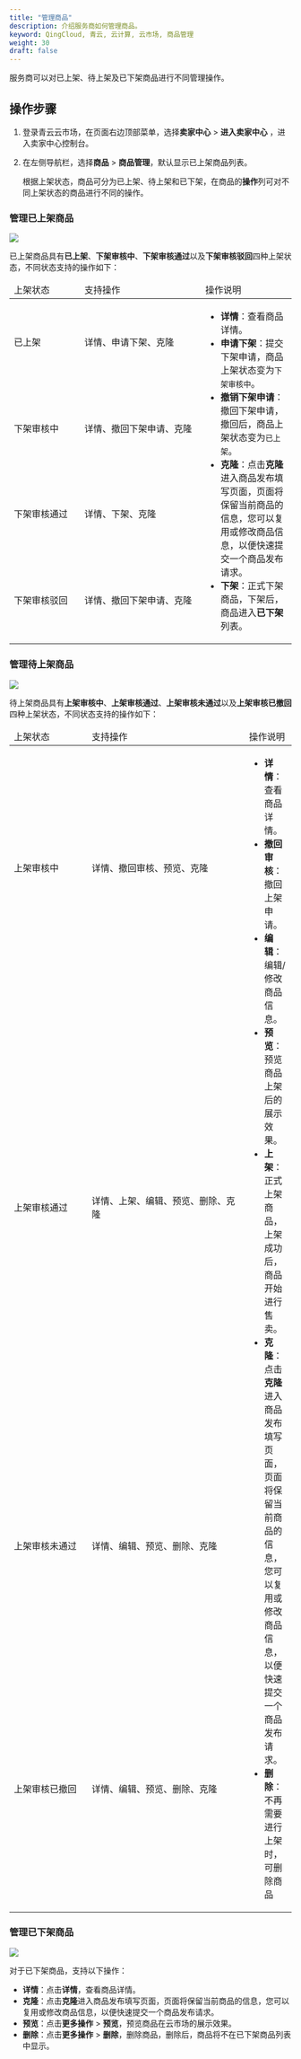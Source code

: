 ```yaml
---
title: "管理商品"
description: 介绍服务商如何管理商品。
keyword: QingCloud, 青云, 云计算, 云市场, 商品管理 
weight: 30
draft: false
---
```


服务商可以对已上架、待上架及已下架商品进行不同管理操作。

## 操作步骤

1. 登录青云云市场，在页面右边顶部菜单，选择**卖家中心** > **进入卖家中心** ，进入卖家中心控制台。

2. 在左侧导航栏，选择**商品** > **商品管理**，默认显示已上架商品列表。

   根据上架状态，商品可分为已上架、待上架和已下架，在商品的**操作**列可对不同上架状态的商品进行不同的操作。

### 管理已上架商品

![](../../_images/goods_operation_1.png)

已上架商品具有**已上架**、**下架审核中**、**下架审核通过**以及**下架审核驳回**四种上架状态，不同状态支持的操作如下：

<table>
  <thead><tr><td style="width:110px">上架状态</td><td style="width:200px">支持操作</td><td>操作说明</td></tr></thead>
  <tr><td>已上架</td><td>详情、申请下架、克隆</td><td rowspan="4"><ul>
    <li><b>详情</b>：查看商品详情。</li>
    <li><b>申请下架</b>：提交下架申请，商品上架状态变为<code>下架审核中</code>。</li>
    <li><b>撤销下架申请</b>：撤回下架申请，撤回后，商品上架状态变为<code>已上架</code>。</li>
    <li><b>克隆</b>：点击<b>克隆</b>进入商品发布填写页面，页面将保留当前商品的信息，您可以复用或修改商品信息，以便快速提交一个商品发布请求。</li>
    <li><b>下架</b>：正式下架商品，下架后，商品进入<b>已下架</b>列表。</li>
    </ul>
</td></tr>
  <tr><td>下架审核中</td><td>详情、撤回下架申请、克隆</td></tr>
  <tr><td>下架审核通过</td><td>详情、下架、克隆</td></tr>
  <tr><td>下架审核驳回</td><td>详情、撤回下架申请、克隆</td></tr>
</table>



### 管理待上架商品

![](../../_images/goods_operation_2.png)

待上架商品具有**上架审核中**、**上架审核通过**、**上架审核未通过**以及**上架审核已撤回**四种上架状态，不同状态支持的操作如下：

<table>
  <thead><tr><td style="width:123px">上架状态</td><td style="width:265px">支持操作</td><td>操作说明</td></tr></thead>
  <tr><td>上架审核中</td><td>详情、撤回审核、预览、克隆</td><td rowspan="4"><ul>
    <li><b>详情</b>：查看商品详情。</li>
    <li><b>撤回审核</b>：撤回上架申请。</li>
    <li><b>编辑</b>：编辑/修改商品信息。</li>
     <li><b>预览</b>：预览商品上架后的展示效果。</li>
     <li><b>上架</b>：正式上架商品，上架成功后，商品开始进行售卖。</li>
    <li><b>克隆</b>：点击<b>克隆</b>进入商品发布填写页面，页面将保留当前商品的信息，您可以复用或修改商品信息，以便快速提交一个商品发布请求。</li>
    <li><b>删除</b>：不再需要进行上架时，可删除商品</li>
    </ul>
</td></tr>
  <tr><td>上架审核通过</td><td>详情、上架、编辑、预览、删除、克隆</td></tr>
  <tr><td>上架审核未通过</td><td>详情、编辑、预览、删除、克隆</td></tr>
  <tr><td>上架审核已撤回</td><td>详情、编辑、预览、删除、克隆</td></tr>
</table>



### 管理已下架商品

![](../../_images/goods_operation_3.png)

对于已下架商品，支持以下操作：

- **详情**：点击**详情**，查看商品详情。
- **克隆**：点击<b>克隆</b>进入商品发布填写页面，页面将保留当前商品的信息，您可以复用或修改商品信息，以便快速提交一个商品发布请求。
- **预览**：点击**更多操作** > **预览**，预览商品在云市场的展示效果。
- **删除**：点击**更多操作** > **删除**，删除商品，删除后，商品将不在已下架商品列表中显示。

